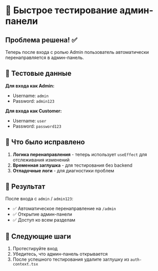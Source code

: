 # 🚀 Быстрое тестирование админ-панели

## Проблема решена! ✅

Теперь после входа с ролью Admin пользователь автоматически перенаправляется в админ-панель.

## 🧪 Тестовые данные

**Для входа как Admin:**
- Username: `admin`
- Password: `admin123`

**Для входа как Customer:**
- Username: `user` 
- Password: `password123`

## 🔧 Что было исправлено

1. **Логика перенаправления** - теперь использует `useEffect` для отслеживания изменений
2. **Временная заглушка** - для тестирования без backend
3. **Отладочные логи** - для диагностики проблем

## 🎯 Результат

После входа с `admin` / `admin123`:
- ✅ Автоматическое перенаправление на `/admin`
- ✅ Открытие админ-панели
- ✅ Доступ ко всем разделам

## 📝 Следующие шаги

1. Протестируйте вход
2. Убедитесь, что админ-панель открывается
3. После успешного тестирования удалите заглушку из `auth-context.tsx`
